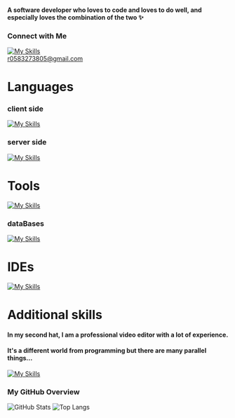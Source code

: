 #### A software developer who loves to code and loves to do well, and especially loves the combination of the two ✨

### Connect with Me
<a href="r0583273805@gmail.com">[![My Skills](https://skillicons.dev/icons?i=gmail&theme=dark)](mailto:r0583273805@gmail.com)</a>
<br>
r0583273805@gmail.com
# Languages 

### client side

[![My Skills](https://skillicons.dev/icons?i=html,css,js,react,angular&perline=7)]()

### server side

[![My Skills](https://skillicons.dev/icons?i=java,nodejs,c,cs,dotnet,cpp,py&perline=9)]()

# Tools 

[![My Skills](https://skillicons.dev/icons?i=gcp,postman,git,github,docker&perline=13)]()
### dataBases
[![My Skills](https://skillicons.dev/icons?i=mongodb,postgres,sqlite&perline=13)]()
# IDEs 

[![My Skills](https://skillicons.dev/icons?i=vscode,visualstudio,eclipse,pycharm&perline=6)]()


# Additional skills 
#### In my second hat, I am a professional video editor with a lot of experience.
#### It's a different world from programming but there are many parallel things...

[![My Skills](https://skillicons.dev/icons?i=pr,ae&perline=6)]()

### My GitHub Overview
![GitHub Stats](https://github-readme-stats.vercel.app/api?username=rachelyWinter&show_icons=true&theme=light)
![Top Langs](https://github-readme-stats.vercel.app/api/top-langs/?username=rachelyWinter&layout=compact&theme=light)
